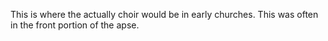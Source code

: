 This is where the actually choir would be in early churches. This was often in the front portion of the apse. 